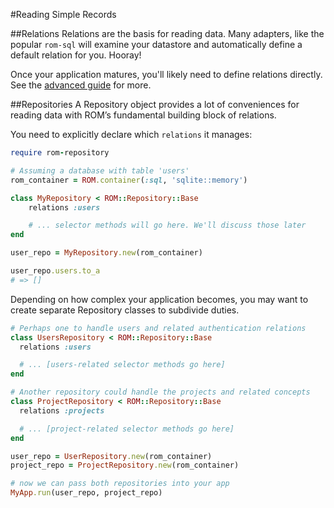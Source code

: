 #Reading Simple Records

##Relations
Relations are the basis for reading data. Many adapters, like the popular `rom-sql` will examine your datastore and 
automatically define a default relation for you. Hooray!

Once your application matures, you'll likely need to define relations directly. See the [advanced guide](/learn/advanced) for more. 

##Repositories
A Repository object provides a lot of conveniences for reading data with ROM’s fundamental building block of 
relations.

You need to explicitly declare which `relations` it manages:

```ruby
require rom-repository

# Assuming a database with table 'users'
rom_container = ROM.container(:sql, 'sqlite::memory') 

class MyRepository < ROM::Repository::Base
    relations :users

    # ... selector methods will go here. We'll discuss those later
end

user_repo = MyRepository.new(rom_container)

user_repo.users.to_a
# => []
```

Depending on how complex your application becomes, you may want to create separate Repository classes to 
subdivide duties.
 
```ruby
# Perhaps one to handle users and related authentication relations
class UsersRepository < ROM::Repository::Base
  relations :users

  # ... [users-related selector methods go here]
end

# Another repository could handle the projects and related concepts
class ProjectRepository < ROM::Repository::Base
  relations :projects

  # ... [project-related selector methods go here]
end

user_repo = UserRepository.new(rom_container)
project_repo = ProjectRepository.new(rom_container)

# now we can pass both repositories into your app
MyApp.run(user_repo, project_repo)
```


